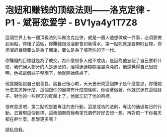 # 泡妞和赚钱的顶级法则——洛克定律 - P1 - 斌哥恋爱学 - BV1ya4y1T7Z8

這個世界上有一個頂級法則叫做洛克定律，就是一個人他想做成一件事，必須要做到兩點，你懂了這個，你賺錢跟泡溜都會如魚得水，第一點呢就是要緊盯目標，你泡溜的目標要么是為了開車，要么是為了培育你的下一代。

你賺錢的目標就是為了成交，為什麼很多人他不成功，是因為他忘記了自己要幹什麼，我們絕大部分的人是迷茫的，活得迷迷糊糊混混沌沌的，他還覺得自己很聰明，他被這個妹子整兩下，他就開始焦慮了。

他就開始說自己很善良，說自己很心軟，天天去研究這個妹子是什麼意思，你懂她什麼意思幹什麼，這個跟你的目標有什麼關係呢，你做著做著，他就沉迷在這個妹子，對他的一些聊天的反饋上了，他就忘記了他的目標。

很有意思吧，第二點呢是要專注的去行動，這是成功的法則，專注的通過每日的行動，去實現這個目標，這兩個東西我希望兄弟們好好去想一想，再對照一下你每天都在幹什麼，想學更多嗎？

請私信我。